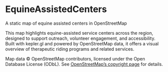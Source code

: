# EquineAssistedCenters
A static map of equine assisted centers in OpenStreetMap

This map highlights equine-assisted service centers across the region, designed to support outreach, volunteer engagement, and accessibility. Built with kepler.gl and powered by OpenStreetMap data, it offers a visual overview of therapeutic riding programs and related services.

Map data © OpenStreetMap contributors, licensed under the Open Database License (ODbL).
See [OpenStreetMap’s copyright page](https://www.openstreetmap.org/copyright) for details.

